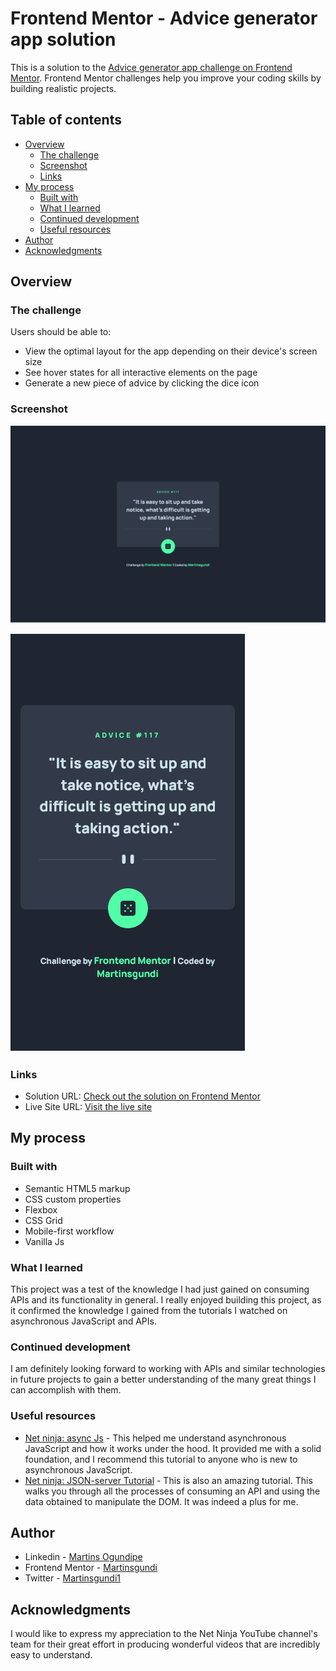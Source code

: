 # Frontend Mentor - Advice generator app solution

This is a solution to the [Advice generator app challenge on Frontend Mentor](https://www.frontendmentor.io/challenges/advice-generator-app-QdUG-13db). Frontend Mentor challenges help you improve your coding skills by building realistic projects.

## Table of contents

- [Overview](#overview)
  - [The challenge](#the-challenge)
  - [Screenshot](#screenshot)
  - [Links](#links)
- [My process](#my-process)
  - [Built with](#built-with)
  - [What I learned](#what-i-learned)
  - [Continued development](#continued-development)
  - [Useful resources](#useful-resources)
- [Author](#author)
- [Acknowledgments](#acknowledgments)


## Overview

### The challenge

Users should be able to:

- View the optimal layout for the app depending on their device's screen size
- See hover states for all interactive elements on the page
- Generate a new piece of advice by clicking the dice icon

### Screenshot


![](asset/screenshots/Screenshot-Desktop.png)


![](asset/screenshots/Screenshot-Mobile.png)



### Links

- Solution URL: [Check out the solution on Frontend Mentor](https://www.frontendmentor.io/solutions/advice-generator-vanilla-js-api-EminRx6bF6)
- Live Site URL: [Visit the live site](https://martinsgundi.github.io/Advice-Generator/)

## My process

### Built with

- Semantic HTML5 markup
- CSS custom properties
- Flexbox
- CSS Grid
- Mobile-first workflow
- Vanilla Js


### What I learned

This project was a test of the knowledge I had just gained on consuming APIs and its functionality in general. I really enjoyed building this project, as it confirmed the knowledge I gained from the tutorials I watched on asynchronous JavaScript and APIs.


### Continued development

I am definitely looking forward to working with APIs and similar technologies in future projects to gain a better understanding of the many great things I can accomplish with them.


### Useful resources

- [Net ninja: async Js](https://www.youtube.com/watch?v=ZcQyJ-gxke0) - This helped me understand asynchronous JavaScript and how it works under the hood. It provided me with a solid foundation, and I recommend this tutorial to anyone who is new to asynchronous JavaScript.
- [Net ninja: JSON-server Tutorial](https://www.youtube.com/playlist?list=PL4cUxeGkcC9i2v2ZqJgydXIcRq_ZizIdD) - This is also an amazing tutorial. This walks you through all the processes of consuming an API and using the data obtained to manipulate the DOM. It was indeed a plus for me.


## Author

- Linkedin - [Martins Ogundipe](https://www.linkedin.com/in/martinsgundi)
- Frontend Mentor - [Martinsgundi](https://www.frontendmentor.io/profile/Martinsgundi)
- Twitter - [Martinsgundi1](https://www.twitter.com/martinsgundi1)

## Acknowledgments

I would like to express my appreciation to the Net Ninja YouTube channel's team for their great effort in producing wonderful videos that are incredibly easy to understand.